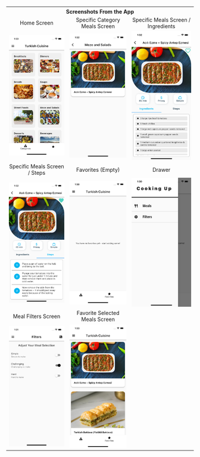 <table>
  <tr align="center">
    <th colspan="3">Screenshots From the App</th>
  </tr>
  <tr align="center">
    <td colspan="1">Home Screen</td>
    <td colspan="1">Specific Category Meals Screen</td>
    <td colspan="1">Specific Meals Screen / Ingredients</td>
    
</tr>
  <tr align="center">
    <td><img src="https://github.com/borakorpee/turkish_cuisine_app/blob/main/screenshots/Simulator%20Screen%20Shot%20-%20iPhone%2012%20-%202022-09-12%20at%2001.30.29.png" width="250"></td>
    <td><img src="https://github.com/borakorpee/turkish_cuisine_app/blob/main/screenshots/Simulator%20Screen%20Shot%20-%20iPhone%2012%20-%202022-09-12%20at%2001.32.00.png" width="250"></td>
     <td><img src="https://github.com/borakorpee/turkish_cuisine_app/blob/main/screenshots/Simulator%20Screen%20Shot%20-%20iPhone%2012%20-%202022-09-12%20at%2001.32.08.png" width="250"></td>
  </tr>
 <tr align="center">
    <td colspan="1">Specific Meals Screen / Steps</td>
    <td colspan="1">Favorites (Empty)</td>
    <td colspan="1">Drawer</td>
    
</tr>
  <tr align="center">
    <td><img src="https://github.com/borakorpee/turkish_cuisine_app/blob/main/screenshots/Simulator%20Screen%20Shot%20-%20iPhone%2012%20-%202022-09-12%20at%2001.32.24.png" width="250"></td>
    <td><img src="https://github.com/borakorpee/turkish_cuisine_app/blob/main/screenshots/Simulator%20Screen%20Shot%20-%20iPhone%2012%20-%202022-09-12%20at%2001.30.49.png" width="250"></td>
     <td><img src="https://github.com/borakorpee/turkish_cuisine_app/blob/main/screenshots/Simulator%20Screen%20Shot%20-%20iPhone%2012%20-%202022-09-12%20at%2001.30.57.png" width="250"></td>
  </tr>
<tr align="center">
    <td colspan="1">Meal Filters Screen</td>
     <td colspan="1">Favorite Selected Meals Screen</td>
</tr>
  <tr align="center">
    <td><img src="https://github.com/borakorpee/turkish_cuisine_app/blob/main/screenshots/Simulator%20Screen%20Shot%20-%20iPhone%2012%20-%202022-09-12%20at%2001.31.27.png" width="250"></td>
    <td><img src="https://github.com/borakorpee/turkish_cuisine_app/blob/main/screenshots/Simulator%20Screen%20Shot%20-%20iPhone%2012%20-%202022-09-12%20at%2001.33.00.png" width="250"></td>
  </tr>

  
 </table>
